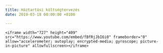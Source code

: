 ```yaml
---
title: Háztartási költségtervezés
date: 2019-03-18 00:00:00 +0100

---
```

    <iframe width="727" height="409" src="https://www.youtube.com/embed/fBfRjJbI6i0" frameborder="0" allow="accelerometer; autoplay; encrypted-media; gyroscope; picture-in-picture" allowfullscreen></iframe>